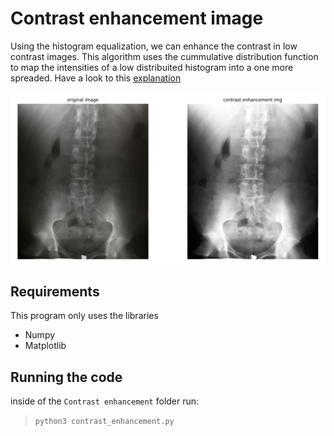 # Contrast enhancement image

Using the histogram equalization, we can enhance the contrast in low contrast images. This algorithm uses the cummulative distribution function to map the intensities of a low distribuited histogram into a one more spreaded. Have a look to this [explanation](https://en.wikipedia.org/wiki/Histogram_equalization)

![output example](example.png)

## Requirements

This program only uses the libraries

- Numpy
- Matplotlib

## Running the code

inside of the `Contrast enhancement` folder run:

> `python3 contrast_enhancement.py`

